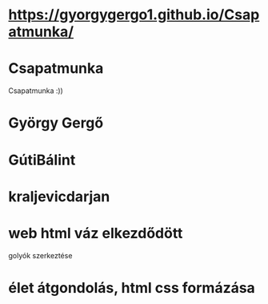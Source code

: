 #  https://gyorgygergo1.github.io/Csapatmunka/
# Csapatmunka
Csapatmunka :))
# György Gergő
# GútiBálint
# kraljevicdarjan
# web html váz elkezdődött
golyók szerkeztése
# élet átgondolás, html css formázása
